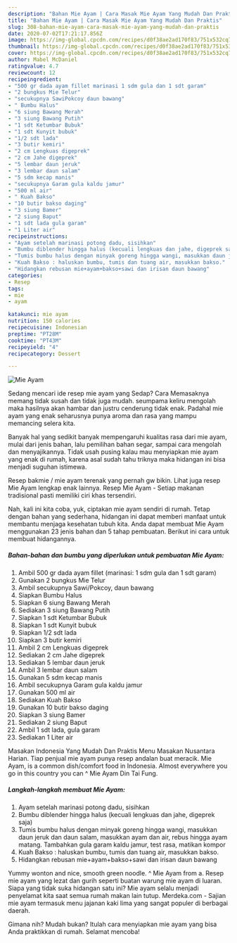 ```yaml
---
description: "Bahan Mie Ayam | Cara Masak Mie Ayam Yang Mudah Dan Praktis"
title: "Bahan Mie Ayam | Cara Masak Mie Ayam Yang Mudah Dan Praktis"
slug: 308-bahan-mie-ayam-cara-masak-mie-ayam-yang-mudah-dan-praktis
date: 2020-07-02T17:21:17.856Z
image: https://img-global.cpcdn.com/recipes/d0f38ae2ad170f83/751x532cq70/mie-ayam-foto-resep-utama.jpg
thumbnail: https://img-global.cpcdn.com/recipes/d0f38ae2ad170f83/751x532cq70/mie-ayam-foto-resep-utama.jpg
cover: https://img-global.cpcdn.com/recipes/d0f38ae2ad170f83/751x532cq70/mie-ayam-foto-resep-utama.jpg
author: Mabel McDaniel
ratingvalue: 4.7
reviewcount: 12
recipeingredient:
- "500 gr dada ayam fillet marinasi 1 sdm gula dan 1 sdt garam"
- "2 bungkus Mie Telur"
- "secukupnya SawiPokcoy daun bawang"
- " Bumbu Halus"
- "6 siung Bawang Merah"
- "3 siung Bawang Putih"
- "1 sdt Ketumbar Bubuk"
- "1 sdt Kunyit bubuk"
- "1/2 sdt lada"
- "3 butir kemiri"
- "2 cm Lengkuas digeprek"
- "2 cm Jahe digeprek"
- "5 lembar daun jeruk"
- "3 lembar daun salam"
- "5 sdm kecap manis"
- "secukupnya Garam gula kaldu jamur"
- "500 ml air"
- " Kuah Bakso"
- "10 butir bakso daging"
- "3 siung Bamer"
- "2 siung Baput"
- "1 sdt lada gula garam"
- "1 Liter air"
recipeinstructions:
- "Ayam setelah marinasi potong dadu, sisihkan"
- "Bumbu diblender hingga halus (kecuali lengkuas dan jahe, digeprek saja)"
- "Tumis bumbu halus dengan minyak goreng hingga wangi, masukkan daun jeruk dan daun salam, masukkan ayam dan air, rebus hingga ayam matang. Tambahkan gula garam kaldu jamur, test rasa, matikan kompor"
- "Kuah Bakso : haluskan bumbu, tumis dan tuang air, masukkan bakso."
- "Hidangkan rebusan mie+ayam+bakso+sawi dan irisan daun bawang"
categories:
- Resep
tags:
- mie
- ayam

katakunci: mie ayam 
nutrition: 150 calories
recipecuisine: Indonesian
preptime: "PT28M"
cooktime: "PT43M"
recipeyield: "4"
recipecategory: Dessert

---
```



![Mie Ayam](https://img-global.cpcdn.com/recipes/d0f38ae2ad170f83/751x532cq70/mie-ayam-foto-resep-utama.jpg)

Sedang mencari ide resep mie ayam yang Sedap? Cara Memasaknya memang tidak susah dan tidak juga mudah. seumpama keliru mengolah maka hasilnya akan hambar dan justru cenderung tidak enak. Padahal mie ayam yang enak seharusnya punya aroma dan rasa yang mampu memancing selera kita.

Banyak hal yang sedikit banyak mempengaruhi kualitas rasa dari mie ayam, mulai dari jenis bahan, lalu pemilihan bahan segar, sampai cara mengolah dan menyajikannya. Tidak usah pusing kalau mau menyiapkan mie ayam yang enak di rumah, karena asal sudah tahu triknya maka hidangan ini bisa menjadi suguhan istimewa.

Resep bakmie / mie ayam terenak yang pernah gw bikin. Lihat juga resep Mie Ayam lengkap enak lainnya. Resep Mie Ayam - Setiap makanan tradisional pasti memiliki ciri khas tersendiri.


Nah, kali ini kita coba, yuk, ciptakan mie ayam sendiri di rumah. Tetap dengan bahan yang sederhana, hidangan ini dapat memberi manfaat untuk membantu menjaga kesehatan tubuh kita. Anda dapat membuat Mie Ayam menggunakan 23 jenis bahan dan 5 tahap pembuatan. Berikut ini cara untuk membuat hidangannya.

<!--inarticleads1-->

##### Bahan-bahan dan bumbu yang diperlukan untuk pembuatan Mie Ayam:

1. Ambil 500 gr dada ayam fillet (marinasi: 1 sdm gula dan 1 sdt garam)
1. Gunakan 2 bungkus Mie Telur
1. Ambil secukupnya Sawi/Pokcoy, daun bawang
1. Siapkan  Bumbu Halus
1. Siapkan 6 siung Bawang Merah
1. Sediakan 3 siung Bawang Putih
1. Siapkan 1 sdt Ketumbar Bubuk
1. Siapkan 1 sdt Kunyit bubuk
1. Siapkan 1/2 sdt lada
1. Siapkan 3 butir kemiri
1. Ambil 2 cm Lengkuas digeprek
1. Sediakan 2 cm Jahe digeprek
1. Sediakan 5 lembar daun jeruk
1. Ambil 3 lembar daun salam
1. Gunakan 5 sdm kecap manis
1. Ambil secukupnya Garam gula kaldu jamur
1. Gunakan 500 ml air
1. Sediakan  Kuah Bakso
1. Gunakan 10 butir bakso daging
1. Siapkan 3 siung Bamer
1. Sediakan 2 siung Baput
1. Ambil 1 sdt lada, gula garam
1. Sediakan 1 Liter air


Masakan Indonesia Yang Mudah Dan Praktis Menu Masakan Nusantara Harian. Tiap penjual mie ayam punya resep andalan buat meracik. Mie Ayam, is a common dish/comfort food in Indonesia. Almost everywhere you go in this country you can ^ Mie Ayam Din Tai Fung. 

<!--inarticleads2-->

##### Langkah-langkah membuat Mie Ayam:

1. Ayam setelah marinasi potong dadu, sisihkan
1. Bumbu diblender hingga halus (kecuali lengkuas dan jahe, digeprek saja)
1. Tumis bumbu halus dengan minyak goreng hingga wangi, masukkan daun jeruk dan daun salam, masukkan ayam dan air, rebus hingga ayam matang. Tambahkan gula garam kaldu jamur, test rasa, matikan kompor
1. Kuah Bakso : haluskan bumbu, tumis dan tuang air, masukkan bakso.
1. Hidangkan rebusan mie+ayam+bakso+sawi dan irisan daun bawang


Yummy wonton and nice, smooth green noodle. ^ Mie Ayam from a. Resep mie ayam yang lezat dan gurih seperti buatan warung mie ayam di luaran. Siapa yang tidak suka hidangan satu ini? Mie ayam selalu menjadi penyelamat kita saat semua rumah makan lain tutup. Merdeka.com - Sajian mie ayam termasuk menu jajanan kaki lima yang sangat populer di berbagai daerah. 

Gimana nih? Mudah bukan? Itulah cara menyiapkan mie ayam yang bisa Anda praktikkan di rumah. Selamat mencoba!
